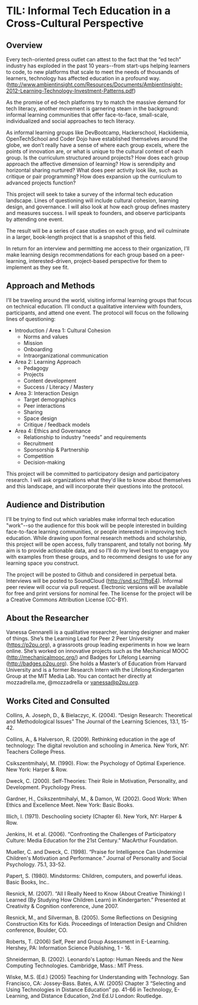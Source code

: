 # TIL: Informal Tech Education in a Cross-Cultural Perspective
## Overview
Every tech-oriented press outlet can attest to the fact that the “ed tech” industry has exploded in the past 10 years--from start-ups helping learners to code, to new platforms that scale to meet the needs of thousands of learners, technology has affected education in a profound way. (http://www.ambientinsight.com/Resources/Documents/AmbientInsight-2012-Learning-Technology-Investment-Patterns.pdf)

As the promise of ed-tech platforms try to match the massive demand for tech literacy, another movement is garnering steam in the background: informal learning communities that offer face-to-face, small-scale, individualized and social approaches to tech literacy. 

As informal learning groups like DevBootcamp, Hackerschool, Hackidemia, OpenTechSchool and Coder Dojo have established themselves around the globe, we don’t really have a sense of where each group excels, where the points of innovation are, or what is unique to the cultural context of each group. Is the curriculum structured around projects? How does each group approach the affective dimension of learning? How is serendipity and horizontal sharing nurtured? What does peer activity look like, such as critique or pair programming? How does expansion up the curriculum to advanced projects function? 

This project will seek to take a survey of the informal tech education landscape. Lines of questioning will include cultural cohesion, learning design, and governance. I will also look at how each group defines mastery and measures success. I will speak to founders, and observe participants by attending one event.

The result will be a series of case studies on each group, and wil culminate in a larger, book-length project that is a snapshot of this field.

In return for an interview and permitting me access to their organization, I’ll make learning design recommendations for each group based on a peer-learning, interested-driven, project-based perspective for them to implement as they see fit.

## Approach and Methods
I’ll be traveling around the world, visiting informal learning groups that focus on technical education. I’ll conduct a qualitative interview with founders, participants, and attend one event. The protocol will focus on the following lines of questioning:

*	Introduction / Area 1: Cultural Cohesion
	* Norms and values
	* Mission 
	* Onboarding
	* Intraorganizational communication 
*	Area 2: Learning Approach
	* Pedagogy
	* Projects
	* Content development
	* Success / Literacy / Mastery
*	Area 3: Interaction Design 
	* Target demographics
	* Peer interactions
	* Sharing
	* Space design
	* Critique / feedback models
* Area 4: Ethics and Governance
	* Relationship to industry “needs” and requirements
	* Recruitment
	* Sponsorship & Partnership
	* Competition
	* Decision-making

This project will be committed to participatory design and participatory research. I will ask organizations what they'd like to know about themselves and this landscape, and will incorporate their questions into the protocol. 

## Audience and Distribution

I'll be trying to find out which variables make informal tech education "work"--so the audience for this book will be people interested in building face-to-face learning communities, or people interested in improving tech education. While drawing upon formal research methods and scholarship, this project will be open access, fully transparent, and totally not boring. My aim is to provide actionable data, and so I’ll do my level best to engage you with examples from these groups, and to recommend designs to use for any learning space you construct. 

The project will be posted to Github and considered in perpetual beta. Interviews will be posted to SoundCloud (http://snd.sc/11ftgE4). Informal peer review will occur via pull request. Electronic versions will be available for free and print versions for nominal fee. The license for the project will be a Creative Commons Attribution License (CC-BY).

## About the Researcher
Vanessa Gennarelli is a qualitative researcher, learning designer and maker of things. She’s the Learning Lead for Peer 2 Peer University (https://p2pu.org), a grassroots group leading experiments in how we learn online. She’s worked on innovative projects such as the Mechanical MOOC (http://mechanicalmooc.org/) and Badges for Lifelong Learning (http://badges.p2pu.org). She holds a Master’s of Education from Harvard University and is a former Research Intern with the Lifelong Kindergarten Group at the MIT Media Lab. You can contact her directly at mozzadrella.me, @mozzadrella or vanessa@p2pu.org. 

## Works Cited and Consulted

Collins, A. Joseph, D., & Bielaczyc, K. (2004). “Design Research: Theoretical and Methodological Issues” The Journal of the Learning Sciences, 13.1, 15-42.

Collins, A., & Halverson, R. (2009). Rethinking education in the age of technology: The digital revolution and schooling in America. New York, NY: Teachers College Press.
						
Csikszentmihalyi, M. (1990). Flow: the Psychology of Optimal Experience. New York: Harper & Row.
												
Dweck, C. (2000). Self-Theories: Their Role in Motivation, Personality, and Development. Psychology Press.						
						
Gardner, H., Csikszentmihalyi, M., & Damon, W. (2002). Good Work: When Ethics and Excellence Meet. New York: Basic Books.

Illich, I. (1971). Deschooling society (Chapter 6). New York, NY: Harper & Row. 

Jenkins, H. et al. (2006). “Confronting the Challenges of Participatory Culture: Media Education for the 21st Century.” MacArthur Foundation.
						
Mueller, C. and Dweck, C. (1998). “Praise for Intelligence Can Undermine Children's Motivation and Performance.” Journal of Personality and Social Psychology. 75.1, 33-52.
				
Papert, S. (1980). Mindstorms: Children, computers, and powerful ideas. Basic Books, Inc..

Resnick, M. (2007). “All I Really Need to Know (About Creative Thinking) I Learned (By Studying How Children Learn) in Kindergarten.” Presented at Creativity & Cognition conference, June 2007.

Resnick, M., and Silverman, B. (2005). Some Reflections on Designing Construction Kits for Kids. Proceedings of Interaction Design and Children conference, Boulder, CO.

Roberts, T. (2006) Self, Peer and Group Assessment in E-Learning. Hershey, PA: Information Science Publishing, 1 - 16.

Shneiderman, B. (2002). Leonardo's Laptop: Human Needs and the New Computing Technologies. Cambridge, Mass.: MIT Press.

Wiske, M.S. (Ed.) (2005) Teaching for Understanding with Technology. San Francisco, CA: Jossey-Bass. Bates, A.W. (2005) Chapter 3 “Selecting and Using Technologies in Distance Education” pp. 41-66 in Technology, E-Learning, and Distance Education, 2nd Ed.U London: Routledge.

